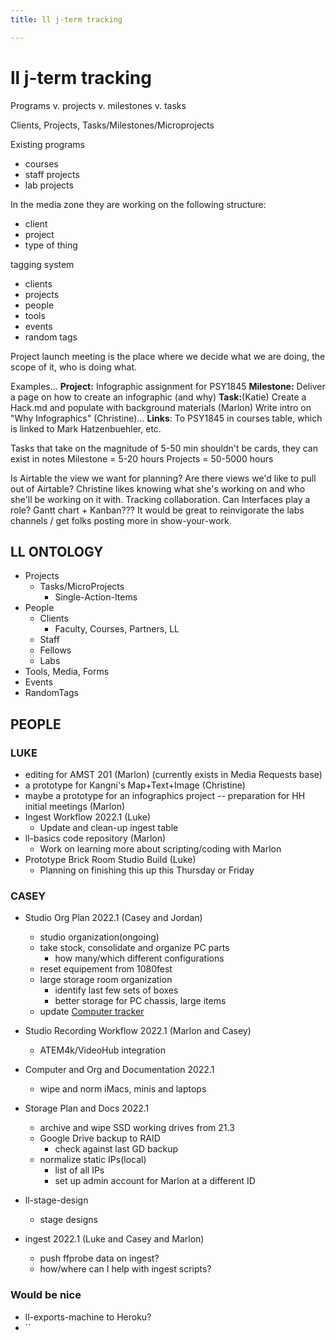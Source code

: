 ```yaml
---
title: ll j-term tracking

---
```


# ll j-term tracking

Programs v. projects v. milestones v. tasks

Clients, Projects, Tasks/Milestones/Microprojects

Existing programs
* courses
* staff projects
* lab projects

In the media zone they are working on the following structure:
* client
* project
* type of thing

tagging system
* clients
* projects
* people
* tools
* events
* random tags

Project launch meeting is the place where we decide what we are doing, the scope of it, who is doing what.

Examples...
**Project:** Infographic assignment for PSY1845
**Milestone:** Deliver a page on how to create an infographic (and why)
**Task:**(Katie) Create a Hack.md and populate with background materials
(Marlon) Write intro on "Why Infographics"
(Christine)... 
**Links**: To PSY1845 in courses table, which is linked to Mark Hatzenbuehler, etc.

Tasks that take on the magnitude of 5-50 min shouldn't be cards, they can exist in notes
Milestone = 5-20 hours
Projects = 50-5000 hours

Is Airtable the view we want for planning? Are there views we'd like to pull out of Airtable?
Christine likes knowing what she's working on and who she'll be working on it with. Tracking collaboration.
Can Interfaces play a role? Gantt chart + Kanban???
It would be great to reinvigorate the labs channels / get folks posting more in show-your-work.


## LL ONTOLOGY

* Projects
    * Tasks/MicroProjects
        * Single-Action-Items
* People
    * Clients
        * Faculty, Courses, Partners, LL
    * Staff
    * Fellows
    * Labs
* Tools, Media, Forms
* Events
* RandomTags


## PEOPLE

### LUKE

* editing for AMST 201 (Marlon) (currently exists in Media Requests base)
* a prototype for Kangni's Map+Text+Image (Christine)
* maybe a prototype for an infographics project -- preparation for HH initial meetings (Marlon)
* Ingest Workflow 2022.1 (Luke)
    * Update and clean-up ingest table 
* ll-basics code repository (Marlon)
    * Work on learning more about scripting/coding with Marlon
* Prototype Brick Room Studio Build (Luke)
    * Planning on finishing this up this Thursday or Friday

### CASEY

- Studio Org Plan 2022.1 (Casey and Jordan)
    - studio organization(ongoing)
    - take stock, consolidate and organize PC parts
        - how many/which different configurations
    - reset equipement from 1080fest
    - large storage room organization
        - identify last few sets of boxes
        - better storage for PC chassis, large items
    - update [Computer tracker](https://airtable.com/appFQICwZJY2WaXkU/tblCooPGJHP1g0AUc/viwNVmt0ZSUhPqWGu?blocks=hide)
- Studio Recording Workflow 2022.1 (Marlon and Casey)
    - ATEM4k/VideoHub integration
- Computer and Org and Documentation 2022.1
    - wipe and norm iMacs, minis and laptops
    
- Storage Plan and Docs 2022.1  
    - archive and wipe SSD working drives from 21.3
    - Google Drive backup to RAID
        - check against last GD backup
    - normalize static IPs(local)
        - list of all IPs
        - set up admin account for Marlon at a different ID
- ll-stage-design
    - stage designs
- ingest 2022.1 (Luke and Casey and Marlon)
    - push ffprobe data on ingest?
    - how/where can I help with ingest scripts?

### Would be nice


- ll-exports-machine to Heroku? 
- ``
